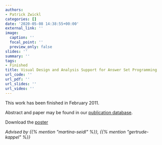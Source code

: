 ```yaml
---
authors:
- Patrick Zwickl
categories: []
date: '2020-05-08 14:38:55+00:00'
external_link: ''
image:
  caption: ''
  focal_point: ''
  preview_only: false
slides: ''
summary: ''
tags:
- Finished
title: Visual Design and Analysis Support for Answer Set Programming
url_code: ''
url_pdf: ''
url_slides: ''
url_video: ''
---
```


This work has been finished in February 2011.

Abstract and paper may be found in our <a class="external" href="http://publik.tuwien.ac.at/showentry.php?ID=195848&amp;lang=2">publication database</a>.

 Download the [poster](https://www.big.tuwien.ac.at/app/uploads/2016/10/Zwickl_poster2.pdf)

*Advised by {{% mention "martina-seidl" %}}, {{% mention "gertrude-kappel" %}}*